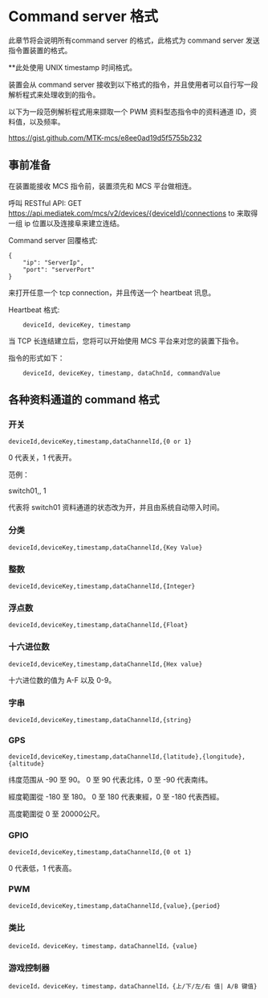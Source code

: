 # Command server 格式

此章节将会说明所有command server 的格式，此格式为 command server 发送指令置装置的格式。

**此处使用 UNIX timestamp 时间格式。

装置会从 command server 接收到以下格式的指令，并且使用者可以自行写一段解析程式来处理收到的指令。

以下为一段范例解析程式用来撷取一个 PWM 资料型态指令中的资料通道 ID，资料值，以及频率。

https://gist.github.com/MTK-mcs/e8ee0ad19d5f5755b232


## 事前准备

在装置能接收 MCS 指令前，装置须先和 MCS 平台做相连。


呼叫 RESTful API: GET https://api.mediatek.com/mcs/v2/devices/{deviceId}/connections to 来取得一组 ip 位置以及连接阜来建立连结。

Command server 回覆格式:

```
{
    "ip": "ServerIp",
    "port": "serverPort"
}

```
来打开任意一个 tcp connection，并且传送一个 heartbeat 讯息。

Heartbeat 格式:

```
    deviceId, deviceKey, timestamp

```
当 TCP 长连结建立后，您将可以开始使用 MCS 平台来对您的装置下指令。

指令的形式如下：
```
    deviceId, deviceKey, timestamp, dataChnId, commandValue

```


##  各种资料通道的 command 格式


### 开关

```
deviceId,deviceKey,timestamp,dataChannelId,{0 or 1}

```
0 代表关，1 代表开。

范例：

switch01,, 1

代表将 switch01 资料通道的状态改为开，并且由系统自动带入时间。

### 分类
```
deviceId,deviceKey,timestamp,dataChannelId,{Key Value}
```

### 整数
```
deviceId,deviceKey,timestamp,dataChannelId,{Integer}
```

### 浮点数
```
deviceId,deviceKey,timestamp,dataChannelId,{Float}
```

### 十六进位数
```
deviceId,deviceKey,timestamp,dataChannelId,{Hex value}
```
十六进位数的值为 A-F 以及 0-9。

### 字串
```
deviceId,deviceKey,timestamp,dataChannelId,{string}
```

### GPS
```
deviceId,deviceKey,timestamp,dataChannelId,{latitude},{longitude},{altitude}
```

纬度范围从 -90 至 90。 0 至 90 代表北纬，0 至 -90 代表南纬。

經度範圍從 -180 至 180。 0 至 180 代表東經，0 至 -180 代表西經。

高度範圍從 0 至 20000公尺。

### GPIO
```
deviceId,deviceKey,timestamp,dataChannelId,{0 ot 1}
```
0 代表低，1 代表高。

### PWM
```
deviceId,deviceKey,timestamp,dataChannelId,{value},{period}

```

### 类比
```
deviceId，deviceKey，timestamp，dataChannelId，{value}

```

### 游戏控制器
```
deviceId，deviceKey，timestamp，dataChannelId，{上/下/左/右 值| A/B 键值}
```
